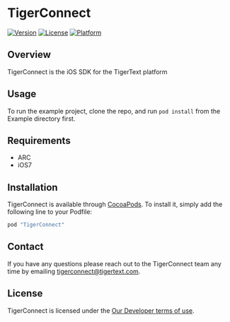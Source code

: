 # TigerConnect

[![Version](https://img.shields.io/cocoapods/v/TigerConnect.svg?style=flat)](http://cocoapods.org/pods/TigerConnect)
[![License](https://img.shields.io/cocoapods/l/TigerConnect.svg?style=flat)](http://cocoapods.org/pods/TigerConnect)
[![Platform](https://img.shields.io/cocoapods/p/TigerConnect.svg?style=flat)](http://cocoapods.org/pods/TigerConnect)

## Overview

TigerConnect is the iOS SDK for the TigerText platform

## Usage

To run the example project, clone the repo, and run `pod install` from the Example directory first.

## Requirements
* ARC
* iOS7

## Installation

TigerConnect is available through [CocoaPods](http://cocoapods.org). To install
it, simply add the following line to your Podfile:

```ruby
pod "TigerConnect"
```

## Contact

If you have any questions please reach out to the TigerConnect team any time by emailing [tigerconnect@tigertext.com](tigerconnect@tigertext.com).

## License

TigerConnect is licensed under the [Our Developer terms of use](http://www.tigertext.com/developer-terms-of-use/).